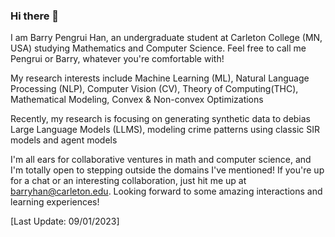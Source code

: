 ### Hi there 👋

<!--
**barryhpr/barryhpr** is a ✨ _special_ ✨ repository because its `README.md` (this file) appears on your GitHub profile.

Here are some ideas to get you started:

- 🔭 I’m currently working on ...
- 🌱 I’m currently learning ...
- 👯 I’m looking to collaborate on ...
- 🤔 I’m looking for help with ...
- 💬 Ask me about ...
- 📫 How to reach me: ...
- 😄 Pronouns: ...
- ⚡ Fun fact: ...
-->



I am Barry Pengrui Han, an undergraduate student at Carleton College (MN, USA) studying Mathematics and Computer Science. Feel free to call me Pengrui or Barry, whatever you're comfortable with!

My research interests include Machine Learning (ML), Natural Language Processing (NLP), Computer Vision (CV), Theory of Computing(THC), Mathematical Modeling, Convex & Non-convex Optimizations

Recently, my research is focusing on generating synthetic data to debias Large Language Models (LLMS), modeling crime patterns using classic SIR models and agent models

I'm all ears for collaborative ventures in math and computer science, and I'm totally open to stepping outside the domains I've mentioned! If you're up for a chat or an interesting collaboration, just hit me up at barryhan@carleton.edu. Looking forward to some amazing interactions and learning experiences!

[Last Update: 09/01/2023]
